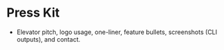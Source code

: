 # Press Kit
- Elevator pitch, logo usage, one-liner, feature bullets, screenshots (CLI outputs), and contact.
